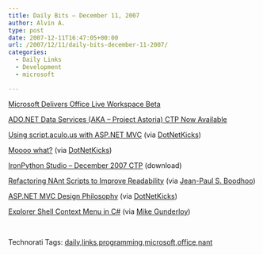 ```yaml
---
title: Daily Bits – December 11, 2007
author: Alvin A.
type: post
date: 2007-12-11T16:47:05+00:00
url: /2007/12/11/daily-bits-december-11-2007/
categories:
  - Daily Links
  - Development
  - microsoft

---
```

<a href="http://community.winsupersite.com/blogs/paul/archive/2007/12/10/microsoft-delivers-office-live-workspace-beta.aspx" target="_blank">Microsoft Delivers Office Live Workspace Beta</a>

<a href="http://blogs.msdn.com/marcelolr/archive/2007/12/10/project-astoria-ctp-now-available.aspx" target="_blank">ADO.NET Data Services (AKA &#8211; Project Astoria) CTP Now Available</a>

<a href="http://www.chadmyers.com/Blog/archive/2007/12/10/using-script.aculo.us-with-asp.net-mvc.aspx" target="_blank">Using script.aculo.us with ASP.NET MVC</a> (via <a href="http://www.dotnetkicks.com/aspnet/Using_script_aculo_us_with_ASP_NET_MVC" target="_blank">DotNetKicks</a>)

<a href="http://nunos.zi-yu.com/?p=33" target="_blank">Moooo what?</a> (via <a href="http://www.dotnetkicks.com/ajax/Moooo_What" target="_blank">DotNetKicks</a>)

<a href="http://www.codeplex.com/IronPythonStudio/Release/ProjectReleases.aspx?ReleaseId=8934" target="_blank">IronPython Studio &#8211; December 2007 CTP</a> (download)

<a href="http://blog.streamlinelogic.ca/2007/12/cryptic-nant-scripts.html" target="_blank">Refactoring NAnt Scripts to Improve Readability</a> (via <a href="http://www.jpboodhoo.com/blog/RefactoringNAntForMoreReadability.aspx" target="_blank">Jean-Paul S. Boodhoo</a>)

<a href="http://weblogs.asp.net/leftslipper/archive/2007/12/10/asp-net-mvc-design-philosophy.aspx" target="_blank">ASP.NET MVC Design Philosophy</a> (via <a href="http://www.dotnetkicks.com/aspnet/ASP_NET_MVC_Design_Philosophy" target="_blank">DotNetKicks</a>)

<a href="http://www.codeproject.com/KB/cs/shellContextMenu.aspx" target="_blank">Explorer Shell Context Menu in C#</a> (via <a href="http://www.larkware.com/dg9/TheDailyGrind1292.aspx" target="_blank">Mike Gunderloy</a>)

&#160;

<div class="wlWriterSmartContent" id="scid:C16BAC14-9A3D-4c50-9394-FBFEF7A93539:d31b08fc-3d32-41c1-87b2-4068c6d63714" style="padding-right: 0px; display: inline; padding-left: 0px; padding-bottom: 0px; margin: 0px; padding-top: 0px">
  <!--dotnetkickit-->
</div>

<div class="wlWriterSmartContent" id="scid:0767317B-992E-4b12-91E0-4F059A8CECA8:3021439b-16eb-4673-8145-43d904dd5057" style="padding-right: 0px; display: inline; padding-left: 0px; padding-bottom: 0px; margin: 0px; padding-top: 0px">
  Technorati Tags: <a href="http://technorati.com/tags/daily" rel="tag">daily</a>,<a href="http://technorati.com/tags/links" rel="tag">links</a>,<a href="http://technorati.com/tags/programming" rel="tag">programming</a>,<a href="http://technorati.com/tags/microsoft" rel="tag">microsoft</a>,<a href="http://technorati.com/tags/office" rel="tag">office</a>,<a href="http://technorati.com/tags/nant" rel="tag">nant</a>
</div>
